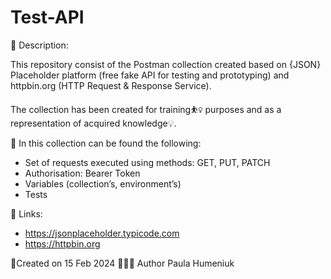 # Test-API

👋 Description:

This repository consist of the Postman collection created based on {JSON} Placeholder platform (free fake API for testing and prototyping) and httpbin.org (HTTP Request & Response Service).

The collection has been created for training⛹️‍♀️ purposes and as a representation of acquired knowledge💡.

📝  In this collection can be found the following:

* Set of requests executed using methods: GET, PUT, PATCH
* Authorisation: Bearer Token
* Variables (collection’s, environment’s)
* Tests

🔗 Links:
* https://jsonplaceholder.typicode.com 
* https://httpbin.org 

📆Created on 15 Feb 2024 👷🏼‍♀️ Author Paula Humeniuk
